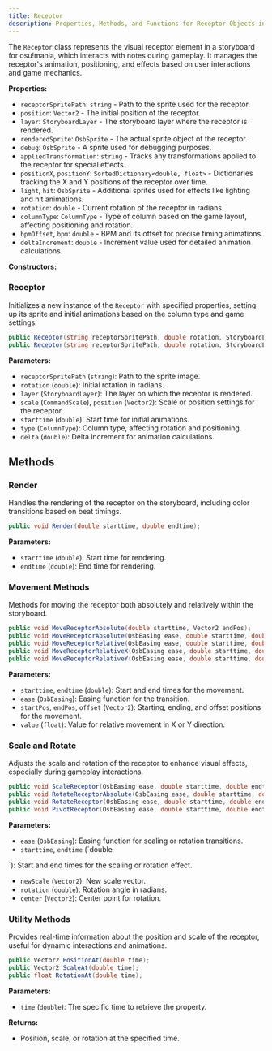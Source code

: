 ```yaml
---
title: Receptor
description: Properties, Methods, and Functions for Receptor Objects in a Rhythm Game Playfield
---
```


The `Receptor` class represents the visual receptor element in a storyboard for osu!mania, which interacts with notes during gameplay. It manages the receptor's animation, positioning, and effects based on user interactions and game mechanics.


**Properties:**
- `receptorSpritePath`: `string` - Path to the sprite used for the receptor.
- `position`: `Vector2` - The initial position of the receptor.
- `layer`: `StoryboardLayer` - The storyboard layer where the receptor is rendered.
- `renderedSprite`: `OsbSprite` - The actual sprite object of the receptor.
- `debug`: `OsbSprite` - A sprite used for debugging purposes.
- `appliedTransformation`: `string` - Tracks any transformations applied to the receptor for special effects.
- `positionX`, `positionY`: `SortedDictionary<double, float>` - Dictionaries tracking the X and Y positions of the receptor over time.
- `light`, `hit`: `OsbSprite` - Additional sprites used for effects like lighting and hit animations.
- `rotation`: `double` - Current rotation of the receptor in radians.
- `columnType`: `ColumnType` - Type of column based on the game layout, affecting positioning and rotation.
- `bpmOffset`, `bpm`: `double` - BPM and its offset for precise timing animations.
- `deltaIncrement`: `double` - Increment value used for detailed animation calculations.

**Constructors:**
### Receptor
Initializes a new instance of the `Receptor` with specified properties, setting up its sprite and initial animations based on the column type and game settings.

```csharp
public Receptor(string receptorSpritePath, double rotation, StoryboardLayer layer, CommandScale scale, double starttime, ColumnType type, double delta);
public Receptor(string receptorSpritePath, double rotation, StoryboardLayer layer, Vector2 position, ColumnType type, double delta);
```

**Parameters:**
- `receptorSpritePath` (`string`): Path to the sprite image.
- `rotation` (`double`): Initial rotation in radians.
- `layer` (`StoryboardLayer`): The layer on which the receptor is rendered.
- `scale` (`CommandScale`), `position` (`Vector2`): Scale or position settings for the receptor.
- `starttime` (`double`): Start time for initial animations.
- `type` (`ColumnType`): Column type, affecting rotation and positioning.
- `delta` (`double`): Delta increment for animation calculations.

## Methods

### Render
Handles the rendering of the receptor on the storyboard, including color transitions based on beat timings.

```csharp
public void Render(double starttime, double endtime);
```

**Parameters:**
- `starttime` (`double`): Start time for rendering.
- `endtime` (`double`): End time for rendering.

### Movement Methods
Methods for moving the receptor both absolutely and relatively within the storyboard.

```csharp
public void MoveReceptorAbsolute(double starttime, Vector2 endPos);
public void MoveReceptorAbsolute(OsbEasing ease, double starttime, double endtime, Vector2 startPos, Vector2 endPos);
public void MoveReceptorRelative(OsbEasing ease, double starttime, double endtime, Vector2 offset);
public void MoveReceptorRelativeX(OsbEasing ease, double starttime, double endtime, float value);
public void MoveReceptorRelativeY(OsbEasing ease, double starttime, double endtime, float value);
```

**Parameters:**
- `starttime`, `endtime` (`double`): Start and end times for the movement.
- `ease` (`OsbEasing`): Easing function for the transition.
- `startPos`, `endPos`, `offset` (`Vector2`): Starting, ending, and offset positions for the movement.
- `value` (`float`): Value for relative movement in X or Y direction.

### Scale and Rotate
Adjusts the scale and rotation of the receptor to enhance visual effects, especially during gameplay interactions.

```csharp
public void ScaleReceptor(OsbEasing ease, double starttime, double endtime, Vector2 newScale);
public void RotateReceptorAbsolute(OsbEasing ease, double starttime, double endtime, double rotation);
public void RotateReceptor(OsbEasing ease, double starttime, double endtime, double rotation);
public void PivotReceptor(OsbEasing ease, double starttime, double endtime, double rotation, Vector2 center);
```

**Parameters:**
- `ease` (`OsbEasing`): Easing function for scaling or rotation transitions.
- `starttime`, `endtime` (`double

`): Start and end times for the scaling or rotation effect.
- `newScale` (`Vector2`): New scale vector.
- `rotation` (`double`): Rotation angle in radians.
- `center` (`Vector2`): Center point for rotation.

### Utility Methods
Provides real-time information about the position and scale of the receptor, useful for dynamic interactions and animations.

```csharp
public Vector2 PositionAt(double time);
public Vector2 ScaleAt(double time);
public float RotationAt(double time);
```

**Parameters:**
- `time` (`double`): The specific time to retrieve the property.

**Returns:**
- Position, scale, or rotation at the specified time.